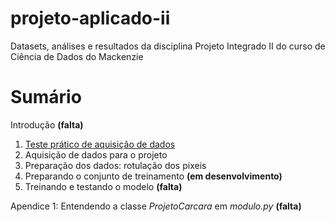 # projeto-aplicado-ii
Datasets, análises e resultados da disciplina Projeto Integrado II do curso de Ciência de Dados do Mackenzie

# Sumário
Introdução **(falta)**
1. [Teste prático de aquisição de dados](https://github.com/victorteodoro/projeto-aplicado-ii/blob/main/1_Teste_pr%C3%A1tico_de_aquisi%C3%A7%C3%A3o_de_dados.ipynb)
2. Aquisição de dados para o projeto
3. Preparação dos dados: rotulação dos pixeis
4. Preparando o conjunto de treinamento **(em desenvolvimento)**
5. Treinando e testando o modelo **(falta)**

Apendice 1: Entendendo a classe *ProjetoCarcara* em *modulo.py* **(falta)**
